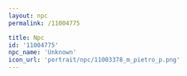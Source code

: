 ```yaml
---
layout: npc
permalink: /11004775

title: Npc
id: '11004775'
npc_name: 'Unknown'
icon_url: 'portrait/npc/11003378_m_pietro_p.png'
---
```

